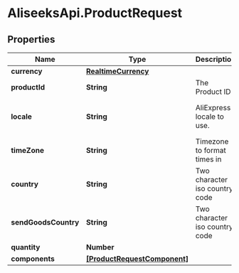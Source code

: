 # AliseeksApi.ProductRequest

## Properties
Name | Type | Description | Notes
------------ | ------------- | ------------- | -------------
**currency** | [**RealtimeCurrency**](RealtimeCurrency.md) |  | [optional] 
**productId** | **String** | The Product ID  | [optional] 
**locale** | **String** | AliExpress locale to use.  | [optional] [default to &#39;en_US&#39;]
**timeZone** | **String** | Timezone to format times in  | [optional] [default to &#39;CST&#39;]
**country** | **String** | Two character iso country code  | [optional] 
**sendGoodsCountry** | **String** | Two character iso country code  | [optional] 
**quantity** | **Number** |  | [optional] 
**components** | [**[ProductRequestComponent]**](ProductRequestComponent.md) |  | [optional] 


